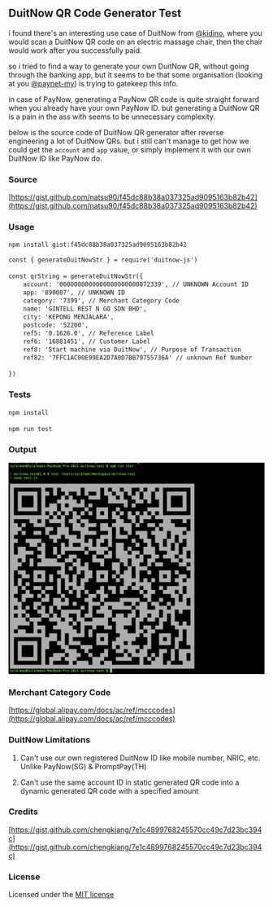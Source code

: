 
## DuitNow QR Code Generator Test

i found there's an interesting use case of DuitNow from [@kidino](https://www.github.com/kidino), where you would scan a DuitNow QR code on an electric massage chair, then the chair would work after you successfully paid.

so i tried to find a way to generate your own DuitNow QR, without going through the banking app, but it seems to be that some organisation (looking at you [@paynet-my](https://www.github.com/paynet-my)) is trying to gatekeep this info.

in case of PayNow, generating a PayNow QR code is quite straight forward when you already have your own PayNow ID. but generating a DuitNow QR is a pain in the ass with seems to be unnecessary complexity.

below is the source code of DuitNow QR generator after reverse engineering a lot of DuitNow QRs. but i still can't manage to get how we could get the `account` and `app` value, or simply implement it with our own DuitNow ID like PayNow do.

### Source

[https://gist.github.com/natsu90/f45dc88b38a037325ad9095163b82b42](https://gist.github.com/natsu90/f45dc88b38a037325ad9095163b82b42)


### Usage

```
npm install gist:f45dc88b38a037325ad9095163b82b42
```

```
const { generateDuitNowStr } = require('duitnow-js')

const qrString = generateDuitNowStr({
    account: '0000000000000000000000072339', // UNKNOWN Account ID
    app: '890087', // UNKNOWN ID
    category: '7399', // Merchant Category Code
    name: 'GINTELL REST N GO SDN BHD',
    city: 'KEPONG MENJALARA',
    postcode: '52200',
    ref5: '0.1626.0', // Reference Label
    ref6: '16881451', // Customer Label 
    ref8: 'Start machine via DuitNow', // Purpose of Transaction
    ref82: '7FFC1AC00E99EA2D7A0D7BB79755736A' // unknown Ref Number

})

```

### Tests

```
npm install

npm run test
```

### Output

![Test Output](/images/output.png "Test Output")

### Merchant Category Code

[https://global.alipay.com/docs/ac/ref/mcccodes](https://global.alipay.com/docs/ac/ref/mcccodes)

### DuitNow Limitations

1. Can't use our own registered DuitNow ID like mobile number, NRIC, etc. Unlike PayNow(SG) & PromptPay(TH)

2. Can't use the same account ID in static generated QR code into a dynamic generated QR code with a specified amount

### Credits

[https://gist.github.com/chengkiang/7e1c4899768245570cc49c7d23bc394c](https://gist.github.com/chengkiang/7e1c4899768245570cc49c7d23bc394c)

### License

Licensed under the [MIT license](http://opensource.org/licenses/MIT)